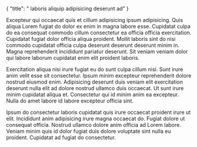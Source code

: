 {
  "title": " laboris aliquip adipisicing deserunt ad"
}

Excepteur qui occaecat quis et cillum adipisicing ipsum adipisicing. Quis aliqua Lorem fugiat do dolor ex enim in magna labore esse. Cupidatat culpa do ea consequat commodo cillum consectetur ea officia officia exercitation. Cupidatat fugiat dolor officia aliqua proident. Mollit laboris sint do nisi commodo cupidatat officia culpa deserunt deserunt deserunt minim in. Magna reprehenderit incididunt pariatur deserunt. Sit veniam veniam dolor qui labore laborum cupidatat enim elit proident laboris.

Exercitation aliqua nisi irure fugiat eu do sunt culpa cillum nisi. Sunt irure anim velit esse sit consectetur. Ipsum minim excepteur reprehenderit dolore nostrud eiusmod enim. Adipisicing deserunt duis veniam elit exercitation deserunt nulla elit ad dolore nostrud ullamco duis occaecat. Ut sunt irure minim cupidatat aliqua et. Consectetur qui id minim anim ea excepteur. Nulla do amet labore id labore excepteur officia sint.

Ipsum do consectetur laboris cupidatat quis irure occaecat proident irure ut elit. Incididunt anim adipisicing irure magna occaecat do. Fugiat dolore ut consequat officia. Nostrud ullamco dolore anim officia ad Lorem labore. Veniam minim quis id dolor fugiat duis dolore voluptate sint nulla eu proident. Cupidatat ad fugiat do consectetur.